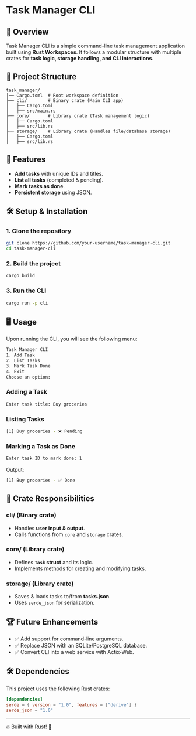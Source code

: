 # Task Manager CLI

## 📌 Overview
Task Manager CLI is a simple command-line task management application built using **Rust Workspaces**. It follows a modular structure with multiple crates for **task logic, storage handling, and CLI interactions**.

## 📂 Project Structure
```
task_manager/
│── Cargo.toml  # Root workspace definition
├── cli/        # Binary crate (Main CLI app)
│   ├── Cargo.toml
│   ├── src/main.rs
├── core/       # Library crate (Task management logic)
│   ├── Cargo.toml
│   ├── src/lib.rs
├── storage/    # Library crate (Handles file/database storage)
│   ├── Cargo.toml
│   ├── src/lib.rs
```

## 🚀 Features
- **Add tasks** with unique IDs and titles.
- **List all tasks** (completed & pending).
- **Mark tasks as done**.
- **Persistent storage** using JSON.

## 🛠 Setup & Installation
### **1. Clone the repository**
```sh
git clone https://github.com/your-username/task-manager-cli.git
cd task-manager-cli
```

### **2. Build the project**
```sh
cargo build
```

### **3. Run the CLI**
```sh
cargo run -p cli
```

## 🖥 Usage
Upon running the CLI, you will see the following menu:
```sh
Task Manager CLI
1. Add Task
2. List Tasks
3. Mark Task Done
4. Exit
Choose an option:
```

### **Adding a Task**
```sh
Enter task title: Buy groceries
```

### **Listing Tasks**
```sh
[1] Buy groceries - ❌ Pending
```

### **Marking a Task as Done**
```sh
Enter task ID to mark done: 1
```
Output:
```sh
[1] Buy groceries - ✅ Done
```

## 📌 Crate Responsibilities
### **cli/** (Binary crate)
- Handles **user input & output**.
- Calls functions from `core` and `storage` crates.

### **core/** (Library crate)
- Defines **`Task` struct** and its logic.
- Implements methods for creating and modifying tasks.

### **storage/** (Library crate)
- Saves & loads tasks to/from **tasks.json**.
- Uses `serde_json` for serialization.

## 🏆 Future Enhancements
- ✅ Add support for command-line arguments.
- ✅ Replace JSON with an SQLite/PostgreSQL database.
- ✅ Convert CLI into a web service with Actix-Web.

## 🛠 Dependencies
This project uses the following Rust crates:
```toml
[dependencies]
serde = { version = "1.0", features = ["derive"] }
serde_json = "1.0"
```

---
🔥 Built with Rust! 🚀

